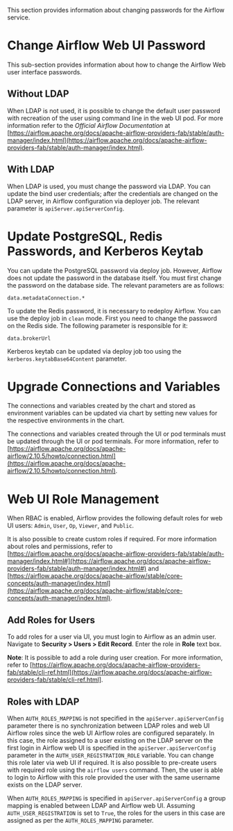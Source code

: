 This section provides information about changing passwords for the Airflow service.

# Change Airflow Web UI Password

This sub-section provides information about how to change the Airflow Web user interface passwords.

## Without LDAP

When LDAP is not used, it is possible to change the default user password with recreation of the user using command line in the web UI pod. For more information refer to the _Official Airflow Documentation_ at [https://airflow.apache.org/docs/apache-airflow-providers-fab/stable/auth-manager/index.html](https://airflow.apache.org/docs/apache-airflow-providers-fab/stable/auth-manager/index.html).

## With LDAP

When LDAP is used, you must change the password via LDAP. You can update the bind user credentials; after the credentials are changed on the LDAP server, in Airflow configuration via deployer job. The relevant parameter is `apiServer.apiServerConfig`.

# Update PostgreSQL, Redis Passwords, and Kerberos Keytab

You can update the PostgreSQL password via deploy job. However, Airflow does not update the password in the database itself. You must first change the password on the database side. The relevant parameters are as follows:

```
data.metadataConnection.*
```

To update the Redis password, it is necessary to redeploy Airflow. You can use the deploy job in `clean` mode. First you need to change the password on the Redis side. The following parameter is responsible for it:
 
```
data.brokerUrl
```

Kerberos keytab can be updated via deploy job too using the `kerberos.keytabBase64Content` parameter.

# Upgrade Connections and Variables

The connections and variables created by the chart and stored as environment variables can be updated via chart by setting new values for the respective environments in the chart.

The connections and variables created through the UI or pod terminals must be updated through the UI or pod terminals. For more information, refer to [https://airflow.apache.org/docs/apache-airflow/2.10.5/howto/connection.html](https://airflow.apache.org/docs/apache-airflow/2.10.5/howto/connection.html).

# Web UI Role Management

When RBAC is enabled, Airflow provides the following default roles for web UI users: `Admin`, `User`, `Op`, `Viewer`, and `Public`.

It is also possible to create custom roles if required. For more information about roles and permissions, refer to [https://airflow.apache.org/docs/apache-airflow-providers-fab/stable/auth-manager/index.html#](https://airflow.apache.org/docs/apache-airflow-providers-fab/stable/auth-manager/index.html#) and [https://airflow.apache.org/docs/apache-airflow/stable/core-concepts/auth-manager/index.html](https://airflow.apache.org/docs/apache-airflow/stable/core-concepts/auth-manager/index.html).

## Add Roles for Users

To add roles for a user via UI, you must login to Airflow as an admin user.
Navigate to **Security > Users > Edit Record**. Enter the role in **Role** text box.

**Note**: It is possible to add a role during user creation. For more information, refer to [https://airflow.apache.org/docs/apache-airflow-providers-fab/stable/cli-ref.html](https://airflow.apache.org/docs/apache-airflow-providers-fab/stable/cli-ref.html].

## Roles with LDAP

When `AUTH_ROLES_MAPPING` is not specified in the `apiServer.apiServerConfig` parameter there is no synchronization between LDAP roles and web UI Airflow roles since the web UI Airflow roles are configured separately. In this case, the role assigned to a user existing on the LDAP server on the first login in Airflow web UI is specified in the `apiServer.apiServerConfig` parameter in the `AUTH_USER_REGISTRATION_ROLE` variable. You can change this role later via web UI if required. It is also possible to pre-create users with required role using the `airflow users` command. Then, the user is able to login to Airflow with this role provided the user with the same username exists on the LDAP server.

When `AUTH_ROLES_MAPPING` is specified in `apiServer.apiServerConfig` a group mapping is enabled between LDAP and Airflow web UI. Assuming `AUTH_USER_REGISTRATION` is set to `True`, the roles for the users in this case are assigned as per the `AUTH_ROLES_MAPPING` parameter.
